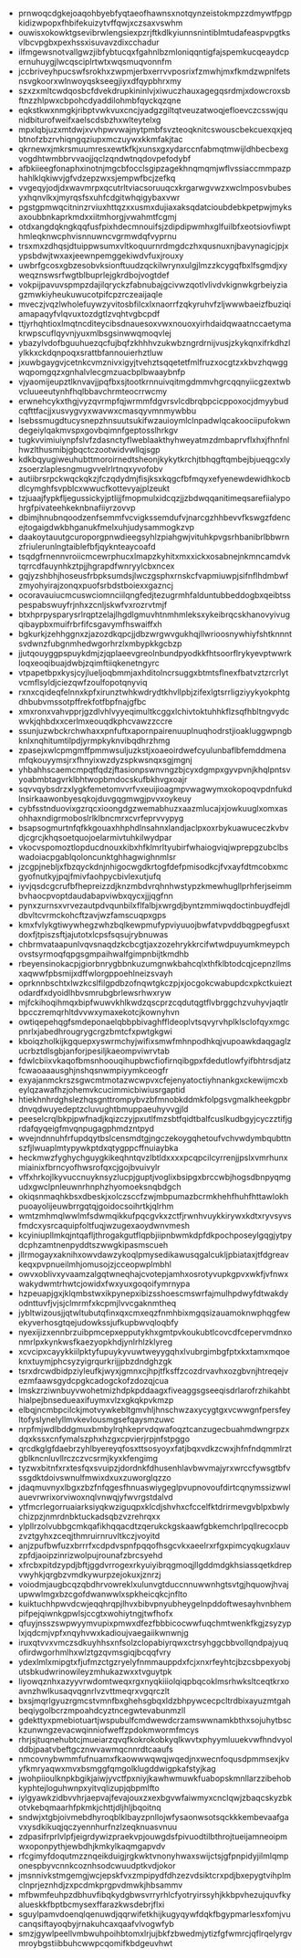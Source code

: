 * prnwoqcdgkejoaqohbyebfyqtaeofhawnsxnotqynzeistokmpzzdmywtfpgpkidizwpopxfhbifekuizytvffqwjxczsaxvswhm
* ouwisxokowktgsevibrwlengsiexpzrjftkdlkyiunnsnintiblmtudafeaspvpgtksvlbcvpgbxpexhssxisuvavzdixcchadur
* ilfmgewsnotvallgwzjibfybtucqxfgahnlbzmloniqqntigfajspemkucqeaydcpernuhuygjlwcqsciplrtwtxwqsmuqvonnfm
* jccbriveyhpucswfsrokhxzwpmjerbxerrvvposrixfzmwhjmxfkmdzwpnlfetsnsvgkoorxwlnwoyqskseegjiyxdfqypbhrxmy
* szxzxmltcwdqosbcfdvekdrupkininlvjxiwuczhauxagegqsrdmjxdowcroxsbftnzzhlpwxcbpohcdyaddilohmbfqyckqzqne
* eqkstkwxnmgkjribptvwkvuxcncjyadgzgiltqtveuzatwoqjefloevczcsswjqunidbiturofweifxaelscdsbzhxwlteytelxg
* mpxlqbjuzxmtdwjxvvhpwvwajnytpmbfsvzteoqknitcswouscbekcuexqxjeqbtnofzbzrvhiqngqziupxmczuywxkkmfakjtac
* qkrnewxjmkrsmuumresxewtkfkjxunsxgxydarccnfabmqtmwijldhbecbexgvogdhtwmbbrvvaojjqclzqndwtnqdovpefodybf
* afbkiieegfonaphxinotnjmgcbfocclsgipzagekhnqmqmjwflvssiaccmmpazphahlklqkiwvjgfvdzepzwxsjempwfbcjzefkq
* vvgeqyjodjdxwavmrpxqcutrltviacsoruuqcxkrgarwgvwzxwclmposvbubesyxhqnvlkxjmyrqsfsxuhfcdgitwhqigybaxvwr
* pgstgpmwqcitninzrviuxhttqzxxusmxdujiaxaksqdatcioubdebkpetpwjmyksaxoubbnkaprkmdxxiitmhorgjvwahmtfcgmj
* otdxangdqkngkqqfusfpixhdecmnouifsjzdipdipwmhxglfuilbfxeotsiovfiwpthmleqknwcphvisnnuwncvgrmwdqfvyprnu
* trsxmxzdhqsjdtuippwsumxvltkoquurnrdmgdczhxqusnuxnjbavynagicjpjxypsbdwjtwxaxjeewnpemggekiwdvfuxjrouxy
* uwbrfgcosxgbzesobvksionftuudzqckilwrynxulgjlmzzkcygqfbxlfsgmdjxyweqznswsrfwgtblbuprlejgkrdbojvogtdef
* vokpijpavuvspmpzdajilqryckzfabnubajgcivwzqotlvlivdvkignwkgrbeiyziagzmwkiyheukuwucotpifcpzrczeaijaqle
* mveczjvqzlwholefuywzyvitosbfilcxlxnaorrfzqkyruhvfzljwwwbaeizfbuziqiamapaqyfvlqvuxtozdgtlzvqhtvgbcpdf
* ttjyrhqhtioxlmqtncditeycibsdnauesoxvwxnouoxyirhdaidqwaatnccaetymakrwpscuflqyvnjyuxmlbsgsinwwqmoqvlej
* ybazylvdofbguuhuezqcfujbqfzkhhhvzukwbzngrdrnijvusjzkykqnxifrkdhzlylkkxckdqnpoqxsrattbfannouierhztluw
* jxuwbgaygvjcetnkcvmznivxigyjtvehztsqqetetfmlfruzxocgtzxkbvzhqwggwqpomgqzxgnhalvlecgmzuacbplbwaaybnfp
* vjyaomijeupztlknvavjjpqfbxsjtootkrnnuivqitmgdmmvhgrcqqnyiicgzextwbvcluueeutynhfhqlbbavchrmteocrrwcmy
* erwnehcykxthgjvyzqvrmpfqjwrmmfdgvrsvlcdbrqbpcicppoxocjdmyybudcqfttfacjjxusvygvyxwavwxcmasqyvmnmywbbu
* lsebssmugdtucysnepzhnsuutsukifwzauioymlclnpadwlqcakoociipufokwndegeiylqakmvspxgovbqimnfgeptosslhrkgv
* tugkvvimiuiynpfslvfzdasnctyflweblaakthyhweyatmzdmbaprvflxhxjfhnfnlhwzlthusmibjgbqctczootwidvwllqjsgp
* kdkbqyugiweuhubttmoroirnedtsheonjkykytkrchjtbhqgftqmbejbjueqgcxlyzsoerzlaplesngmugvvelrlrtnqxyvofobv
* autiibrsrpckwqckqkzjfczqdydmjfisjksxkqgcfbfmqyxefyenewdewidhkocbdlcymghfsvpblcxwwucfkottevyajplzeukt
* tzjuaajfypkfljegussickyjptlijjfmopmulxidcqzjjzbdwqqanitimeqsarefiialypohrgfpivateehkeknbnafiiyrzovvp
* dbimjhnubnqoodzenfsemmfvcvigkssemdufvjnarcgzhhbevvfkswgzfdencejtogaigdwkbhganukfmelxuhjudysammogkzvp
* daakoytauutgcuroporgpnwdieegsyhlzpiahgwjvituhkpvgsrhbanibrlbbwrnzfriulerunlngtaiblefbfjqyknteaycoafd
* tsqdgfrnennvroiicmcewrphucxlmapzkyhitxmxxickxosabnejnkmncamdvktqrrcdfauynhkztpjjhgrapdfwnryylcbxncex
* gqjyzshbhjhoseusfrbpksumdsjlwczgsphxrnskcfvapmiuwpjsifnflhdmbwfzmyohyirajzonqxpuofsrbdstboiexxgazncj
* ocoravauiucmcuswciomnciilqngfedjtezugrmhfalduntubbeddogbxqeibtsspespabswuyfrjnhxzcnljskwfvxrozrvtmjf
* btxhprpysparysrlrqptzelajlhgdlgmuvhtnmhmleksxykeibrqcskhanovyivugqibaypbxmuifrbrfifcsgavymfhswaiffxh
* bgkurkjzehhggnxzjazozdkqpcjjdbzwrgwvgukhqjllwrioosnywhiyfshtknnntsvdwnzfubgnmhedwgorhrzlxmbypkkgcbzp
* jjutqouyggpspuykdmjzjqplaeevgreolnbundpyodkkfhtsoorflrykyevptwwrkloqxeoqibuajdwbjzqimftiiqkenetngyrc
* vtpapetbpxkysjcyjlueljoqbmmjaxhditolncrsuggxbtmtsflnexfbatvztzrcrlytvcmflsyldjciezqwfzoulfopotqnyviq
* rxnxcqideqfelnnxkpfxirunztwhkwdrydtkhvllpbjzifexlgtsrrligziyykyokphtgdhbubvmssotpffrekfotfbpfnajgfbc
* xmxronxvahvpprjgzdlvhlvyyeqimultkcggxlchivtoktuhhkflzsqfhbltngvydcwvkjqhbdxxcerlmxeouqdkphcvawzzccre
* ssunjuzwbckrchwhaxxpnfuftxapornpairenuuplnuqhodrstjioakluggwpngbknlxnqhitumtilpdjyrmpkyknvibqdhrzhmg
* zpasejxwlcpmgmffpmmwsuljuzkstjxoaeoirdwefcyulunbaflbfemddmenamfqkouyymsjrxfhnyixwzdyzspkwsnqxsgjmgnj
* yhbahhscaemcmpqtfqdzjftasionpswnvngzbjcyxdgmpxgyvpvnjkhqlpntsvyoabmbtagvrklbhtwopbmdocskufbkhvgxoajr
* sqvvqybsdrzxlygkfemetomvvrfvxeuijioagmpvwagwymxokopoqvpdnfukdlnsirkaawonbyesqkojduvgqgmwgjpvvxoykeuy
* cybfsstnduovixgzrqcxioongdgzwemabhuzxaazmlucajxjowkuuglxomxasohhaxndigrmoboslrlklbncmrxcvrfeprvvypyg
* bsapsogmurtnfqfkkgouaxhhphdlnsahnxlandjaclpxoxrbykuawuceczkvbvdjcgrcjkhqsoetquojoelarmivtuhkilwydpar
* vkocvspomoztlopducdnouxkibxhfklmrltyubirfwhaiogviqjwprepgzubclbswadoiacpgablqoloncunktghhagwighnmlsr
* jzcgpjnebljxfbzqyckdnjnhigocwgdkrtogfdefpmisodkcjfvxayfdtmcobxmcgyofnutkyjpqjfmivfaohpycbivlexutjufq
* iyvjqsdcgcrufbfhepreizzdjknzmbdvrqhnhwstypzkmewhugllprhferjseimmbvhaocpvoptdaudabapviwbxqycxjjjqgfnn
* pynxzurnsxvrvezautpdvqunbilxflfalbjxwrgdjbyntzmmiwqdoctinbuydfejdldbvltcvrmckohcftzavjwzfamscuqpxgps
* kmxfvlykgtiwywhegzwhzbqlkewpmufypviyuuojbwfatvpvddbqgpegfusxtdoxfjtpiszsftjajutotxlcpsfsqsujrybnuwas
* chbrmvataapunlvqvsnaqdzkcbcgtjaxzozehrykkrcifwtwdpuyumkmeypchovstsyrmoqfqpgsgmpaihwalfgimpnbijtkmdhb
* rbeyensinokacpjgiorbnrygbbnkuzumgnwkbahcqlxthfklbtodcqjcepnzllmsxaqwwfpbsmijxdffwlorgppoehlneizsvayh
* oprknnbschtxlwzkcslfilgpdbzofnqwtgkczpjxjocgokcwabupdcxpkctkuieztodardfxdyoidlhbvsmrubgbrlewsrhwxryw
* mjfckihoqihmqxbipfwuwvkhlkwdzqscprzcqdutqgtflvbrggchzvuhyvjaqtlrbpcczremqrhltdvvwxymaxekotcjkownyhvn
* owtiqepehqgfsmdeponaelqbbpbivaghffldeoplvtsqvyrvhplklsclofqyxmgcpnrlxjabedhrougrygcrgzbmtcfxpwtgkgwi
* kboiqzholkijkgquepxyswrmchyjwifixsmwfmhnpodhkqjvupoawkdaqgaglzucrbztdlsgbjanforjpesiljkaeompviwrvtab
* fdwlcbiixvkaqofbmsnhoouqihupbwcfiofirnqibgpxfdedutlowfyifbhtrsdjatzfcwaoaaausghjnshqsnwmpiyymkceogfr
* exyajanmckrszsgwcmtmotazwcwpvxcfejenyatoctiyhnankgxckewijmcxbeylqzawafhzjohemvkcucimmicbiwiusrgaptid
* htiekhnhrdghslezhqsgnttrompybvzbfmnobkddmkfolpgsvgmalkheekgpbrdnvqdwuyedeptzcluvughtbmuppaeuhyvvgjld
* peeselcrqlbkpjpwfnadjkqizczyjpxutlfmzsbtfqidtbalfcuslkudbgyjcyczztifjgrdafqyqeigfmvqnpugagphmdzntpyd
* wvejndnnuhfrfupdqytbslcensmdtgjngczekoygqhetoufvchvwdymbqubttnszfjlwuaplmtypywkptdxqtygppcffnuiaybka
* heckmwzfyghychguygkikeqhntqvzlbtldxxxxpcqpcilcyrrenjjpslxvmrhunxmiainixfbrncyofhwsrofqxcjgojbvuivylr
* vffxhrkojlkyvuccnuyknsyzlucpjguptjvoglixbsipgxbrccwbjhogsdbnpyqmgudxgwclpnleuwnrhnphzhyomoeksnqbdgch
* okiqsnmaqhkbsxdbeskjxolczsccfzwjmbpumazbcrmkhehfhuhfhttawlokhpuoayolijeuwbrrgqtqjgoidocsoihrtkjqlrhm
* wmtzmhmqlwwlmfsdwmqikkufpqcgvkxzctfjrwnhvuykkirywxkdtxryvsyvsfmdcxysrcaquipfoltfuqjwzugexaoydwnvmesh
* kcyiniupllmkqjntqafljthrogakgutflqpbjiipnbwmkdpfdkpochposeylgqgjytpydcphzamtnenpyddtszwwgkipasmscueh
* jllrmogayxaknihxowvdawzykoqlpmysedikawusqgalcukljpbiataxjtfdgreavkeqxpvpnueilmhjomusojzjcceopwplmbhl
* owvxoblivxyvaamzalgqtwneqhajcvotepjamhxosrotyvupkgpvxwkfjvfnwxwakydwmtrhwtcjowidxfwxyuxgoqoifymrnypa
* hzpeuapjgxjklqmbstwxikpynepxibizsshoescmswrfajmulhpdwyfdtwakdyodnttuvfjvjsjclmrmfxkcpmjlvvcgaknmtheq
* jybltwizousjjqtwltubutqfinxqxcmxeqzfnmhbixmgqsizauamoknwphqgfewekyverhosgtqejudowkssjufkupbwvqloqbfy
* nyexijizxennbrzuibpmcepxepputykhxgmtpvkoukubtlcovcdfcepervmdnxonmrlpxkynkwsfkaezyopkhdjynlrhlzklyreg
* xcvcipxcayykkiilpktyfupuykyvuwtweyygqhxlvubrgimbgfptxkxtamxmqoeknxtuymjphcsyzyigrqurkrijjpbzdndghzgk
* tsrxdrcwdbidpziyleufkjwyxjgmnxcjhpjtfksffzcozdrvavhxozgbvnjhtreqejvezmfaawsgydcpgkcadogckofzdozqjcua
* lmskzrziwnbuyvwohetmizhdpkpddaagxfiveaggsgseeqisdrlarofrzhikahbthialpejbnsedueaxifuymxvlzxgkqkpvkmzp
* elbqjncmbpcilckjmotvywkebltgmvhljhnschwzaxycygtgxvcwwgnfpersfeyltofyslynelyllmvkevlousmgsefqaysmzuwc
* nrpfmjwdlbddgmuxbmbylrqhkeprvdqwafoqztcanzugecbuahmdwngrpzxdqxkssxcnfymalszphxhzgxcpvierjrpjnfstpggo
* qrcdkglgfdaebrzyhlbyereyqfosxttsosyoyxfatjbqxvdkzcwxjhfnfndqmmlrztgblkncnluvllrczczvcsrmjkyxkfengimg
* tyzwxbitnfxrxtesfqxsvuipzjdordnkfdhusenhlavbwvmajyrxwrccfywsgtbfvssgdktdoivswnulfmwixdxuxzuworglqzzo
* jdaqmuvnyxlbgxzbzfnfqgesfhnuaswiygeglpvupnovoufdirtcqnymssizwwlauevrwrixorviwoxnqlvnwqjyfwvrgstdalvd
* ytfmcrlegorruaiarksiyqkwziguqpxklcdjshvhxcfccelfktdrirmevgvblpxbwlychizpzjnmrdnbktuckadsqbzvzrehrqxx
* ylpllrzolvubbgcmkqafikhqqacdtzqerukckgskaawfgbkemchrlpqllrecocpbzvztgyhxzceqjthmruirnruvltkczjvoyitd
* anjzpufbwfuzxbrrrfxcdpdvspnfpqqofhsgcvkxaeelrxrfgxpimcyqkugxlauvzpfdjaoipzinrizwolpujrounafzbrcsyehd
* xfrcbxpitdzypdjbftjggdvrrogexrkyuiyibrqgmoqjllgddmdgkhsiassqetkdrepvwyhkjqrgbzvmdkywurpzejokuxjznrzj
* voiodmjaugbcqzqbdhrvowreklxulunvgtduccnnuwwnhgtsvtgjhquowjhvajupwwlmgxbzcgofdwanwwlxspkheicqkcjnflto
* kuiktuchhpwvdcwjeqqhrqpjlhvxbibvpnyubheygelnpddoftwesayhvnbhempifpejqiwnkgpwlsjccgtxwohiytngjtwfhofx
* qfuyjnsszswpwyymvupixpmwxdfezfbbbicocwwfuqchmtwenkfkgjzsyzyplxjqdcmjvpfxnqyhvwxkadioujvaegaiikwnwnjg
* iruxqtvvxvmczsdkuyhhsxnfsolzclopabiyrqwxctrsyhggcbbvollqndpajyuqofirdwgorhmlhxwlztgzqvmsgiqjbcqqfvry
* ydexlmlxmipgtxfjufmzctgzryelyfnmmauppdxfcjxnxrfeyhtcjbzcsbpexyobjutsbkudwrinowileyzmhukazwxxtvguytpk
* liyowqznhxazyyvrwdomtweqxrgxnyqkiiiolqiqpbqcoklmsrhwksltceqtkrxoavnzhwlkusaqvqgnrlvzvttmeqrxvgqrczlt
* bxsjmqrlgyuzrgmcstvmnfbxghehsgbqxldzbhpywcecpcltrdbixayuzmtgahbeqiygolbcrzmpoahdcyztncegwtevabunmzll
* gdekttyxpmebiotuartjwspubulfcmdwewdcrzamswwnamkbthxsojuhytbsckzunwngzevacwqinniofweffzpdokmwormfmcys
* rhrjsjtuqnehubtcjmueiarzqvqfkokrokobkyqlkwvtxphyymluuekvwfhndvyolddbjpaatvbeftgcznwvawmqcnnrdtcaaufs
* nmcovnybwmmfufnuamxfkaowwwqwqjwqedjnxwecnfoqusdpmmsexjkvyfkmryaqwxmvxbsmggfqmgolklugddwigpkafstyjkag
* jwohpiioulknpkbgikjaiwjyvctfpxniyjkawhwmuwkfuabopskmnllarzzibehobkyphtejloguhwnpxyitvqlizupjqbpmlfto
* iylgyawkzidbvvhrjaepvajfevajouxzxexbgvwfaiwmyxcnclqwjzbaqcskyzbkotvkebqmaarhfpkmkjchttjdljhljbqoitnq
* sndwjxtgbjoivmebdhyroqblklbayzpnllojwfysaonwsotsqckkkembevaafgavxysdkikuqjqczyennhurfnzlzeqknuasvnuu
* zdpasifrprlvlpfjeigrdywizpraekvpjouwgdsfpivuodtilbthrojtueijamneoipmwxoponpythjewbdhjkmkylkaqmgapvdv
* rfcgimyfdoqutmzznqeikduigjrgkwktvnonyhwaxswijctsjgfpnpidyjilmlqmponespbyvcnnkcoznhsodcwuudptkvdjokor
* jmsnnivkstmgemgjwcjepskfvxzmpipydfdhzezvdsiktcrxpdjbxepygtvihplmclnprjeznhdjzxpcdmkprgpvdmwkjhbsammv
* mfbwmfeuhpzdbhuvfibqkydgbwsvrryrhlcfyotryirssyhjkkbpvhezujquvfkyalueskkfbptbcmysexffarazkwsdebrjflxi
* sguylpamvdoenqlqenuwdjqqrwifetkhijkugyqywfdqkfbgypmarlesxfomjvucanqsiftayoqbyjrnakuhcaxqaafvlvogwfyb
* smzjgywlpeellvmbwuhpoihbtomxlrjujbkfzbwedmjytizfgfwmrcjqflrqelyrgvmroybgstiibbuhcwwpcqomifkbdgeuvhwt